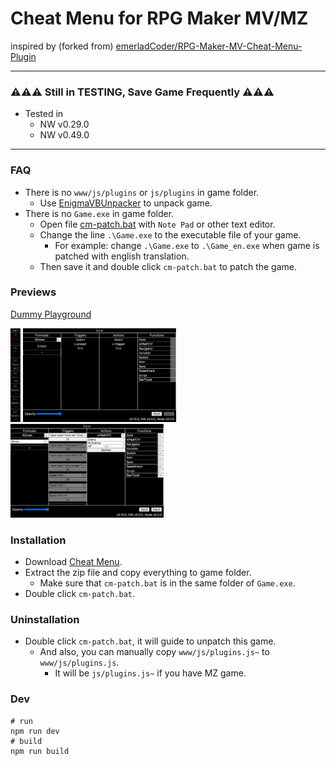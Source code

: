 # Cheat Menu for RPG Maker MV/MZ

inspired by (forked
from) [emerladCoder/RPG-Maker-MV-Cheat-Menu-Plugin](https://github.com/emerladCoder/RPG-Maker-MV-Cheat-Menu-Plugin)

---

### ⚠️⚠️⚠️ Still in TESTING, Save Game Frequently ⚠️⚠️⚠️

- Tested in
    - NW v0.29.0
    - NW v0.49.0

---

### FAQ

- There is no `www/js/plugins` or `js/plugins` in game folder.
    - Use [EnigmaVBUnpacker](https://f95zone.to/threads/rpg-maker-mv-unpacker.417/post-3577739) to unpack game.
- There is no `Game.exe` in game folder.
    - Open file [cm-patch.bat](cm-patch.bat) with `Note Pad` or other text editor.
    - Change the line `.\Game.exe` to the executable file of your game.
        - For example: change `.\Game.exe` to `.\Game_en.exe` when game is patched with english translation.
    - Then save it and double click `cm-patch.bat` to patch the game.

### Previews

[Dummy Playground](https://allape.github.io/RPG-Maker-MV-Cheat-Menu-Plugin/index.html)

<img src="samples/pic-main.png" alt="Main Picture" height="150">  
<img src="samples/pic-empty-settings.png" alt="Empty Settings" height="150">
<img src="samples/pic-settings.png" alt="Settings" height="150">

### Installation

- Download [Cheat Menu](https://github.com/allape/RPG-Maker-MV-Cheat-Menu-Plugin/releases).
- Extract the zip file and copy everything to game folder.
    - Make sure that `cm-patch.bat` is in the same folder of `Game.exe`.
- Double click `cm-patch.bat`.

### Uninstallation

- Double click `cm-patch.bat`, it will guide to unpatch this game.
    - And also, you can manually copy `www/js/plugins.js~` to `www/js/plugins.js`.
        - It will be `js/plugins.js~` if you have MZ game.

### Dev

```shell
# run
npm run dev
# build
npm run build
```
